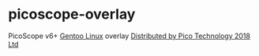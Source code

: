 # picoscope-overlay
PicoScope v6+ [Gentoo Linux](https://www.gentoo.org/get-started/) overlay
[Distributed by Pico Technology 2018 Ltd](https://www.picotech.com/)


